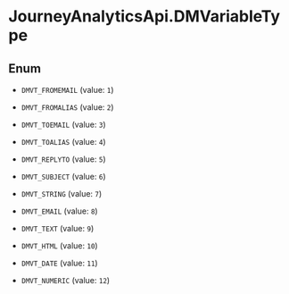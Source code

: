 # JourneyAnalyticsApi.DMVariableType

## Enum


* `DMVT_FROMEMAIL` (value: `1`)

* `DMVT_FROMALIAS` (value: `2`)

* `DMVT_TOEMAIL` (value: `3`)

* `DMVT_TOALIAS` (value: `4`)

* `DMVT_REPLYTO` (value: `5`)

* `DMVT_SUBJECT` (value: `6`)

* `DMVT_STRING` (value: `7`)

* `DMVT_EMAIL` (value: `8`)

* `DMVT_TEXT` (value: `9`)

* `DMVT_HTML` (value: `10`)

* `DMVT_DATE` (value: `11`)

* `DMVT_NUMERIC` (value: `12`)


